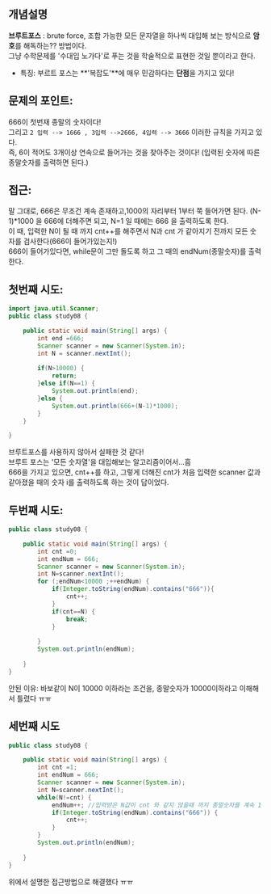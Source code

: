## 개념설명  
**브루트포스** : 
  brute force, 조합 가능한 모든 문자열을 하나씩 대입해 보는 방식으로 **암호**를 해독하는?? 방법이다.  
  그냥 수학문제를 '수대입 노가다'로 푸는 것을 학술적으로 표현한 것일 뿐이라고 한다.  

- 특징: 부르트 포스는 **'복잡도'**에 매우 민감하다는 **단점**을 가지고 있다! 

## 문제의 포인트:  
666이 첫번재 종말의 숫자이다!  
그리고 `2 입력 --> 1666 , 3입력 -->2666, 4입력 --> 3666` 이러한 규칙을 가지고 있다.  
즉, 6이 적어도 3개이상 연속으로 들어가는 것을 찾아주는 것이다! (입력된 숫자에 따른 종말숫자를 출력하면 된다.)  


## 접근:  
말 그대로, 666은 무조건 계속 존재하고,1000의 자리부터 1부터 쭉 들어가면 된다. (N-1)*1000 을 666에 더해주면 되고, N=1 일 때에는 666 을 출력하도록 한다.  
이 때, 입력한 N이 될 때 까지 cnt++를 해주면서 N과 cnt 가 같아지기 전까지 모든 숫자를 검사한다(666이 들어가있는지!)  
666이 들어가있다면, while문이 그만 돌도록 하고 그 때의 endNum(종말숫자)를 출력한다.  

## 첫번째 시도: 
```java 
import java.util.Scanner;
public class study08 {

	public static void main(String[] args) {
		int end =666;
		Scanner scanner = new Scanner(System.in);
		int N = scanner.nextInt();
		
		if(N>10000) {
			return;
		}else if(N==1) {
			System.out.println(end);
		}else {
			System.out.println(666+(N-1)*1000);
		}
	}

}
```


브루트포스를 사용하지 않아서 실패한 것 같다!  
브루트 포스는 '모든 숫자열'을 대입해보는 알고리즘이어서...흠  
666을 가지고 있으면, cnt++를 하고, 그렇게 더해진 cnt가 처음 입력한 scanner 값과 같아졌을 때의 숫자 i를 출력하도록 하는 것이 답이었다.  

## 두번째 시도: 
```java
public class study08 {

	public static void main(String[] args) {
		int cnt =0;
		int endNum = 666;
		Scanner scanner = new Scanner(System.in);
		int N=scanner.nextInt();
		for (;endNum<10000 ;++endNum) {
			if(Integer.toString(endNum).contains("666")){
				cnt++;
			}
			if(cnt==N) {
				break;
			}
			
		}
		System.out.println(endNum);
		
	}
}
```
  
안된 이유: 바보같이 N이 10000 이하라는 조건을, 종말숫자가 10000이하라고 이해해서 틀렸다 ㅠㅠ   
  
  
## 세번째 시도  
```java
public class study08 {

	public static void main(String[] args) {
		int cnt =1;
		int endNum = 666;
		Scanner scanner = new Scanner(System.in);
		int N=scanner.nextInt();
		while(N!=cnt) {
			endNum++; //입력받은 N값이 cnt 와 같지 않을때 까지 종말숫자를 계속 1식 증가시키면서 검사한다. 
			if(Integer.toString(endNum).contains("666")) {
				cnt++;
			}
		}
		System.out.println(endNum);
		
	}
}

``` 
위에서 설명한 접근방법으로 해결했다 ㅠㅠ
